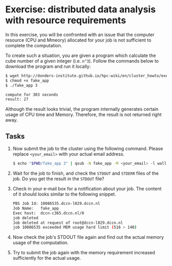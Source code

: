 # Exercise: distributed data analysis with resource requirements

In this exercise, you will be confronted with an issue that the computer resource (CPU and Mmeory) allocated for your job is not sufficient to complete the computation.

To create such a situation, you are given a program which calculate the cube number of a given integer (i.e. `n^3`). Follow the commands below to download the program and run it locally:

```bash
$ wget http://donders-institute.github.io/hpc-wiki/en/cluster_howto/exercise_2/fake_app
$ chmod +x fake_app
$ ./fake_app 3

compute for 303 seconds
result: 27
```

Although the result looks trivial, the program internally generates certain usage of CPU time and Memory.  Therefore, the result is not returned right away.

## Tasks

1. Now submit the job to the cluster using the following command.  Please replace `<your_email>` with your actual email address.

    ```bash
    $ echo "$PWD/fake_app 3" | qsub -N fake_app -M <your_email> -l walltime=600,mem=128mb
    ```

2. Wait for the job to finish, and check the `STDOUT` and `STDERR` files of the job. Do you get the result in the `STDOUT` file?


3. Check in your e-mail box for a notification about your job.  The content of it should looks similar to the following snippet.

    ```bash
    PBS Job Id: 10086535.dccn-l029.dccn.nl
    Job Name:   fake_app
    Exec host:  dccn-c365.dccn.nl/0
    job deleted
    Job deleted at request of root@dccn-l029.dccn.nl
    job 10086535 exceeded MEM usage hard limit (516 > 140)
    ```

4. Now check the job's STDOUT file again and find out the actual memory usage of the computation.

5. Try to submit the job again with the memory requirement increased sufficiently for the actual usage.
